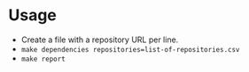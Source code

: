 # Usage
- Create a file with a repository URL per line.
- `make dependencies repositories=list-of-repositories.csv` 
- `make report`

